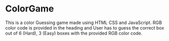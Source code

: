 # ColorGame
This is a color Guessing game made using HTML CSS and JavaScript. RGB color code is provided in the heading and User has to guess the correct box out of 6 (Hard), 3 (Easy) boxes with the provided RGB color code. 
